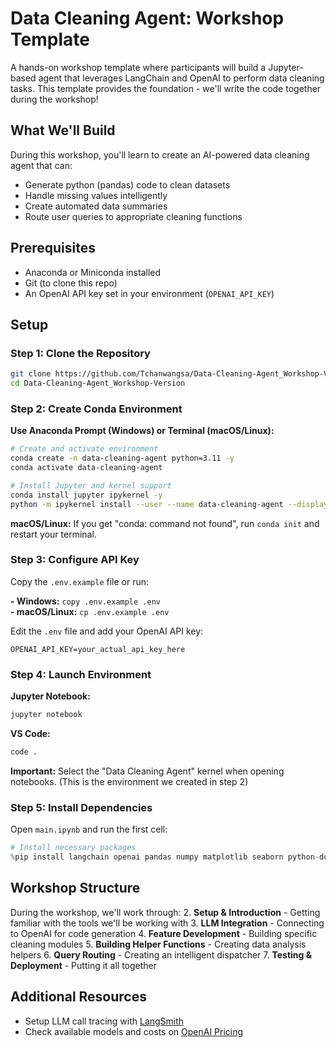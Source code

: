 # Data Cleaning Agent: Workshop Template

A hands-on workshop template where participants will build a Jupyter-based agent that leverages LangChain and OpenAI to perform data cleaning tasks. This template provides the foundation - we'll write the code together during the workshop!

## What We'll Build

During this workshop, you'll learn to create an AI-powered data cleaning agent that can:
- Generate python (pandas) code to clean datasets
- Handle missing values intelligently
- Create automated data summaries
- Route user queries to appropriate cleaning functions

## Prerequisites

- Anaconda or Miniconda installed
- Git (to clone this repo)
- An OpenAI API key set in your environment (`OPENAI_API_KEY`)

## Setup

### Step 1: Clone the Repository

```bash
git clone https://github.com/Tchanwangsa/Data-Cleaning-Agent_Workshop-Version.git
cd Data-Cleaning-Agent_Workshop-Version
```

### Step 2: Create Conda Environment

**Use Anaconda Prompt (Windows) or Terminal (macOS/Linux):**

```bash
# Create and activate environment
conda create -n data-cleaning-agent python=3.11 -y
conda activate data-cleaning-agent

# Install Jupyter and kernel support
conda install jupyter ipykernel -y
python -m ipykernel install --user --name data-cleaning-agent --display-name "Data Cleaning Agent"
```

**macOS/Linux:** If you get "conda: command not found", run `conda init` and restart your terminal.

### Step 3: Configure API Key

Copy the `.env.example` file or run:

**- Windows:** `copy .env.example .env`  
**- macOS/Linux:** `cp .env.example .env`

Edit the `.env` file and add your OpenAI API key:

```
OPENAI_API_KEY=your_actual_api_key_here
```

### Step 4: Launch Environment

**Jupyter Notebook:**

```bash
jupyter notebook
```

**VS Code:**

```bash
code .
```

**Important:** Select the "Data Cleaning Agent" kernel when opening notebooks. (This is the environment we created in step 2)

### Step 5: Install Dependencies

Open `main.ipynb` and run the first cell:

```python
# Install necessary packages
%pip install langchain openai pandas numpy matplotlib seaborn python-dotenv import-ipynb
```

## Workshop Structure

During the workshop, we'll work through:
2. **Setup & Introduction** - Getting familiar with the tools we'll be working with
3. **LLM Integration** - Connecting to OpenAI for code generation
4. **Feature Development** - Building specific cleaning modules
5. **Building Helper Functions** - Creating data analysis helpers
6. **Query Routing** - Creating an intelligent dispatcher
7. **Testing & Deployment** - Putting it all together

## Additional Resources

- Setup LLM call tracing with [LangSmith](https://smith.langchain.com)
- Check available models and costs on [OpenAI Pricing](https://platform.openai.com/docs/pricing)